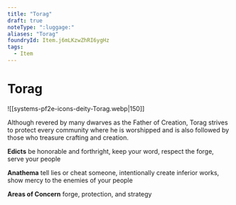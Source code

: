 ```yaml
---
title: "Torag"
draft: true
noteType: ":luggage:"
aliases: "Torag"
foundryId: Item.j6mLKzwZhRI6ygHz
tags:
  - Item
---
```


# Torag
![[systems-pf2e-icons-deity-Torag.webp|150]]

Although revered by many dwarves as the Father of Creation, Torag strives to protect every community where he is worshipped and is also followed by those who treasure crafting and creation.

**Edicts** be honorable and forthright, keep your word, respect the forge, serve your people

**Anathema** tell lies or cheat someone, intentionally create inferior works, show mercy to the enemies of your people

**Areas of Concern** forge, protection, and strategy
